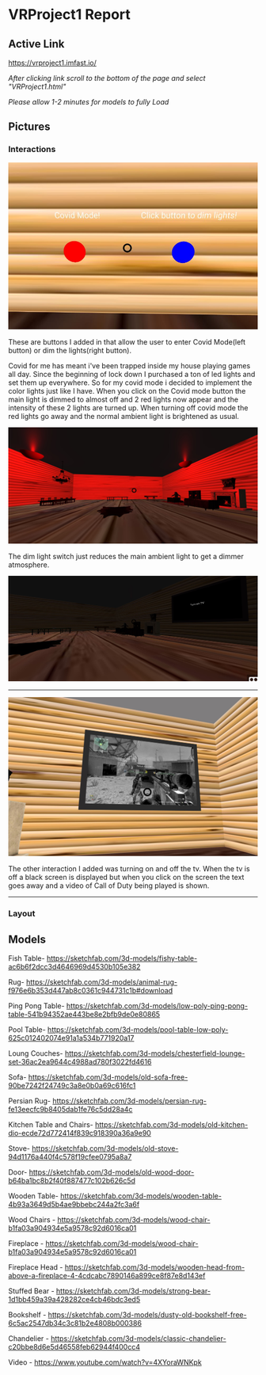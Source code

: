# VRProject1 Report


## Active Link

https://vrproject1.imfast.io/

*After clicking link scroll to the bottom of the page and select "VRProject1.html"*

*Please allow 1-2 minutes for models to fully Load*

## Pictures
### Interactions
![Image of Buttons](https://github.com/colin-69/VRProject1/blob/master/VRPics/buttons.JPG)

These are buttons I added in that allow the user to enter Covid Mode(left button) or dim the lights(right button).

Covid for me has meant i've been trapped inside my house playing games all day. Since the beginning of lock down I purchased a ton of led lights and set them up everywhere. So for my covid mode i decided to implement the color lights just like I have. When you click on the Covid mode button the main light is dimmed to almost off and 2 red lights now appear and the intensity of these 2 lights are turned up. When turning off covid mode the red lights go away and the normal ambient light is brightened as usual. 

![Image of covid](https://github.com/colin-69/VRProject1/blob/master/VRPics/covid.JPG)

The dim light switch just reduces the main ambient light to get a dimmer atmosphere.

![image of dim](https://github.com/colin-69/VRProject1/blob/master/VRPics/dim.JPG)

----------------------------------------------------------------------------------------------------------------------------------------------------------------

![Image of Tv](https://github.com/colin-69/VRProject1/blob/master/VRPics/TVon.JPG)

The other interaction I added was turning on and off the tv. When the tv is off a black screen is displayed but when you click on the screen the text goes away and a video of Call of Duty being played is shown.

------------------------------------------------------------------------------------------------------------------------------------------------------------------

### Layout


## Models

Fish Table- https://sketchfab.com/3d-models/fishy-table-ac6b6f2dcc3d4646969d4530b105e382

Rug- https://sketchfab.com/3d-models/animal-rug-f976e6b353d447ab8c0361c944731c1b#download

Ping Pong Table- https://sketchfab.com/3d-models/low-poly-ping-pong-table-541b94352ae443be8e2bfb9de0e80865

Pool Table- https://sketchfab.com/3d-models/pool-table-low-poly-625c012402074e91a1a534b771920a17

Loung Couches- https://sketchfab.com/3d-models/chesterfield-lounge-set-36ac2ea9644c4988ad780f3022fd4616

Sofa- https://sketchfab.com/3d-models/old-sofa-free-90be7242f24749c3a8e0b0a69c616fc1

Persian Rug- https://sketchfab.com/3d-models/persian-rug-fe13eecfc9b8405dab1fe76c5dd28a4c

Kitchen Table and Chairs- https://sketchfab.com/3d-models/old-kitchen-dio-ecde72d772414f839c918390a36a9e90

Stove- https://sketchfab.com/3d-models/old-stove-94d1176a440f4c578f19cfee0795a8a7

Door- https://sketchfab.com/3d-models/old-wood-door-b64ba1bc8b2f40f887477c102b626c5d

Wooden Table- https://sketchfab.com/3d-models/wooden-table-4b93a3649d5b4ae9bbebc244a2fc3a6f

Wood Chairs - https://sketchfab.com/3d-models/wood-chair-b1fa03a904934e5a9578c92d6016ca01

Fireplace - https://sketchfab.com/3d-models/wood-chair-b1fa03a904934e5a9578c92d6016ca01

Fireplace Head - https://sketchfab.com/3d-models/wooden-head-from-above-a-fireplace-4-4cdcabc7890146a899ce8f87e8d143ef

Stuffed Bear - https://sketchfab.com/3d-models/strong-bear-1d1bb459a39a428282ce4cb46bdc3ed5 

Bookshelf - https://sketchfab.com/3d-models/dusty-old-bookshelf-free-6c5ac2547db34c3c81b2e4808b000386

Chandelier - https://sketchfab.com/3d-models/classic-chandelier-c20bbe8d6e5d46558feb62944f400cc4

Video - https://www.youtube.com/watch?v=4XYoraWNKpk

